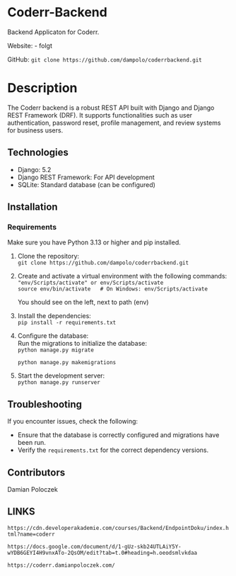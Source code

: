 # Coderr-Backend
Backend Applicaton for Coderr.

Website:
    - folgt

GitHub:
    `git clone https://github.com/dampolo/coderrbackend.git`

# Description
The Coderr backend is a robust REST API built with Django and Django REST Framework (DRF). It supports functionalities such as user authentication, password reset, profile management, and review systems for business users.

## Technologies
- Django: 5.2
- Django REST Framework: For API development  
- SQLite: Standard database (can be configured)  

## Installation

### Requirements
Make sure you have Python 3.13 or higher and pip installed.

1. Clone the repository:  
   `git clone https://github.com/dampolo/coderrbackend.git`

2. Create and activate a virtual environment with the following commands:  
   `"env/Scripts/activate" or env/Scripts/activate`  
   `source env/bin/activate   # On Windows: env/Scripts/activate`

   You should see on the left, next to path (env)

3. Install the dependencies:  
   `pip install -r requirements.txt`

4. Configure the database:  
   Run the migrations to initialize the database:  
   `python manage.py migrate`
   
   `python manage.py makemigrations`

5. Start the development server:  
   `python manage.py runserver`

## Troubleshooting
If you encounter issues, check the following:

- Ensure that the database is correctly configured and migrations have been run.
- Verify the `requirements.txt` for the correct dependency versions.

## Contributors
Damian Poloczek

## LINKS

`https://cdn.developerakademie.com/courses/Backend/EndpointDoku/index.html?name=coderr`

`https://docs.google.com/document/d/1-gUz-skb24UTLAiY5Y-wYDB6GEYI4H9vnxATo-2QsOM/edit?tab=t.0#heading=h.oeodsmlvkdaa`

`https://coderr.damianpoloczek.com/`